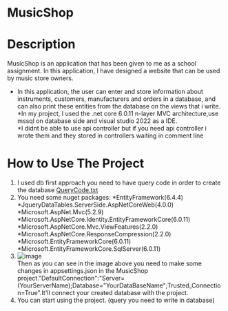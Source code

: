 # MusicShop
# Description
MusicShop is an application that has been given to me as a school assignment. In this application, I have designed a website that can be used by music store owners.  
* In this application, the user can enter and store information about instruments, customers, manufacturers and orders in a database, and can also print these entities from the database on the views that i write.
*In my project, I used the .net core 6.0.11 n-layer MVC architecture,use mssql on database side and visual studio 2022 as a IDE.  
*I didnt be able to use api controller but if you need api controller i wrote them and they stored in controllers waiting in comment line
# How to Use The Project
1) I used db first approach you need to have query code in order to create the database
[QueryCode.txt](https://github.com/Burakobm/MusicShop/files/10233811/QueryCode.txt)  
2) You need some nuget packages:    *EntityFramework(6.4.4)  
*JqueryDataTables.ServerSide.AspNetCoreWeb(4.0.0) 
*Microsoft.AspNet.Mvc(5.2.9)    *Microsoft.AspNetCore.Identity.EntityFrameworkCore(6.0.11)  *Microsoft.AspNetCore.Mvc.ViewFeatures(2.2.0)  *Microsoft.AspNetCore.ResponseCompression(2.2.0)  *Microsoft.EntityFrameworkCore(6.0.11)  *Microsoft.EntityFrameworkCore.SqlServer(6.0.11)  
3)   ![image](https://user-images.githubusercontent.com/90522490/207773017-9fbc7ac4-1c58-4cdd-9e2d-ba1620b0d1f9.png)  
 Then as you can see in the image above you need to make some changes in appsettings.json in the MusicShop project."DefaultConnection":"Server=(YourServerName);Database="YourDataBaseName";Trusted_Connection=True".It'll connect your created database with the project.
4) You can start using the project.
(query you need to write in database)
